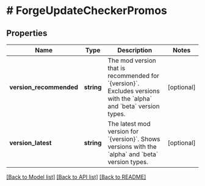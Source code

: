 # # ForgeUpdateCheckerPromos

## Properties

Name | Type | Description | Notes
------------ | ------------- | ------------- | -------------
**version_recommended** | **string** | The mod version that is recommended for &#x60;{version}&#x60;. Excludes versions with the &#x60;alpha&#x60; and &#x60;beta&#x60; version types. | [optional]
**version_latest** | **string** | The latest mod version for &#x60;{version}&#x60;. Shows versions with the &#x60;alpha&#x60; and &#x60;beta&#x60; version types. | [optional]

[[Back to Model list]](../../README.md#models) [[Back to API list]](../../README.md#endpoints) [[Back to README]](../../README.md)
